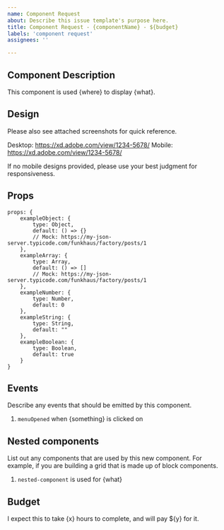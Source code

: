 ```yaml
---
name: Component Request
about: Describe this issue template's purpose here.
title: Component Request - {componentName} - ${budget}
labels: 'component request'
assignees: ''

---
```


## Component Description 

This component is used {where} to display {what}.

## Design

Please also see attached screenshots for quick reference. 

Desktop: https://xd.adobe.com/view/1234-5678/
Mobile: https://xd.adobe.com/view/1234-5678/

If no mobile designs provided, please use your best judgment for responsiveness. 

## Props

```
props: {
    exampleObject: {
        type: Object,
        default: () => {}
        // Mock: https://my-json-server.typicode.com/funkhaus/factory/posts/1
    },
    exampleArray: {
        type: Array,
        default: () => []
        // Mock: https://my-json-server.typicode.com/funkhaus/factory/posts/1
    },
    exampleNumber: {
        type: Number,
        default: 0
    },
    exampleString: {
        type: String,
        default: ""
    },
    exampleBoolean: {
        type: Boolean,
        default: true
    }
}
```

## Events

Describe any events that should be emitted by this component.

  1. `menuOpened` when {something} is clicked on

## Nested components

List out any components that are used by this new component. For example, if you are building a grid that is made up of block components. 

  1. `nested-component` is used for {what}

## Budget

I expect this to take {x} hours to complete, and will pay ${y} for it.
